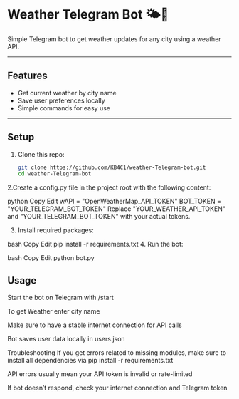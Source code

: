 # Weather Telegram Bot 🌤️🤖

Simple Telegram bot to get weather updates for any city using a weather API.

---

## Features

- Get current weather by city name
- Save user preferences locally
- Simple commands for easy use

---

## Setup

1. Clone this repo:
   ```bash
   git clone https://github.com/KB4C1/weather-Telegram-bot.git
   cd weather-Telegram-bot
2.Create a config.py file in the project root with the following content:

python
Copy
Edit
wAPI = "OpenWeatherMap_API_TOKEN"
BOT_TOKEN = "YOUR_TELEGRAM_BOT_TOKEN"
Replace "YOUR_WEATHER_API_TOKEN" and "YOUR_TELEGRAM_BOT_TOKEN" with your actual tokens.

3. Install required packages:

bash
Copy
Edit
pip install -r requirements.txt
4. Run the bot:

bash
Copy
Edit
python bot.py
## Usage
Start the bot on Telegram with /start

To get Weather enter city name

Make sure to have a stable internet connection for API calls

Bot saves user data locally in users.json

Troubleshooting
If you get errors related to missing modules, make sure to install all dependencies via pip install -r requirements.txt

API errors usually mean your API token is invalid or rate-limited

If bot doesn’t respond, check your internet connection and Telegram token
